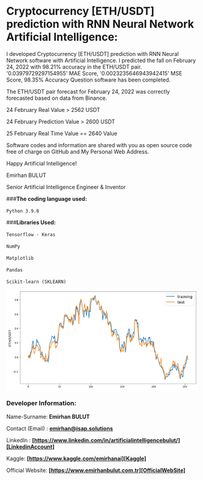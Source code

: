 # Cryptocurrency [ETH/USDT] prediction with RNN Neural Network Artificial Intelligence\:

I developed Cryptocurrency [ETH/USDT] prediction with RNN Neural Network software with Artificial Intelligence. I predicted the fall on February 24, 2022 with 98.21% accuracy in the ETH/USDT pair. '0.03979729297154955' MAE Score, '0.0023235646943942415' MSE Score, 98.35% Accuracy Question software has been completed.

The ETH/USDT pair forecast for February 24, 2022 was correctly forecasted based on data from Binance.

24 February Real Value > 2562 USDT

24 February Prediction Value > 2600 USDT

25 February Real Time Value == 2640 Value

Software codes and information are shared with you as open source code free of charge on GitHub and My Personal Web Address.

Happy Artificial Intelligence!

Emirhan BULUT

Senior Artificial Intelligence Engineer & Inventor


###**The coding language used:**

`Python 3.9.8`

###**Libraries Used:**

`Tensorflow - Keras`

`NumPy`

`Matplotlib`

`Pandas`

`Scikit-learn (SKLEARN)`

<img class="fit-picture"
     src="https://raw.githubusercontent.com/emirhanai/Cryptocurrency-ETH-USDT-prediction-with-RNN-Neural-Network-Artificial-Intelligence/main/ETH-USDT%20with%20RNN%20Neural%20Network%20Artificial%20Intelligence.png"
     alt="Cryptocurrency [ETH/USDT] prediction with RNN Neural Network Artificial Intelligence- Emirhan BULUT">
     
### **Developer Information:**

Name-Surname: **Emirhan BULUT**

Contact (Email) : **emirhan@isap.solutions**

LinkedIn : **[https://www.linkedin.com/in/artificialintelligencebulut/][LinkedinAccount]**

[LinkedinAccount]: https://www.linkedin.com/in/artificialintelligencebulut/

Kaggle: **[https://www.kaggle.com/emirhanai][Kaggle]**

Official Website: **[https://www.emirhanbulut.com.tr][OfficialWebSite]**

[Kaggle]: https://www.kaggle.com/emirhanai

[OfficialWebSite]: https://www.emirhanbulut.com.tr
